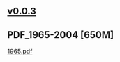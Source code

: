 ## [v0.0.3](https://github.com/littleflute/new-yorker2/edit/master/README.md)

## PDF_1965-2004 [650M]

[1965.pdf](PDF_1965-2004/1965.pdf)

